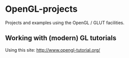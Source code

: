 # OpenGL-projects
Projects and examples using the OpenGL / GLUT facilities.

## Working with (modern) GL tutorials
Using this site:  http://www.opengl-tutorial.org/
